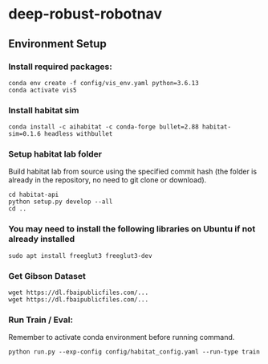 # deep-robust-robotnav


## Environment Setup

### Install required packages:
```
conda env create -f config/vis_env.yaml python=3.6.13
conda activate vis5
```

### Install habitat sim
```
conda install -c aihabitat -c conda-forge bullet=2.88 habitat-sim=0.1.6 headless withbullet
```

### Setup habitat lab folder

Build habitat lab from source using the specified commit hash (the folder is already in the repository, no need to git clone or download).

```
cd habitat-api
python setup.py develop --all
cd ..
```

### You may need to install the following libraries on Ubuntu if not already installed 

```
sudo apt install freeglut3 freeglut3-dev
```


### Get Gibson Dataset

```
wget https://dl.fbaipublicfiles.com/...
wget https://dl.fbaipublicfiles.com/...
```

### Run Train / Eval:

Remember to activate conda environment before running command.

```
python run.py --exp-config config/habitat_config.yaml --run-type train
```
